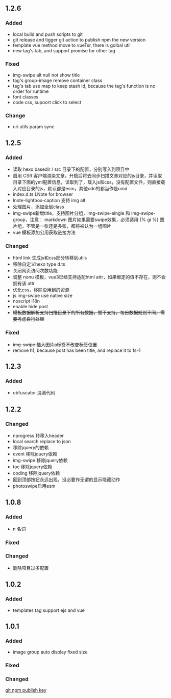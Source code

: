 ## 1.2.6

### Added

- local build and push scripts to git
- git release and tigger git action to publish npm the new version
- template vue method move to vueTsr, there is golbal util
- new tag's tab, and support promise for other tag

### Fixed

- img-swipe alt null not show title
- tag's group-image remove container class
- tag's tab use map to keep stash id, because the tag's function is no order for runtime
- font classes
- code css, supoort click to select

### Change

- uri utils param sync

## 1.2.5

### Added

- 读取 hexo basedir / src 目录下的配置，分别写入到项目中
- 启用 CSR 客户端渲染文章，开启后将去同步扫描文章对应的js目录，并读取目录下面的yml配置信息，读取到了，载入js和css，没有配置文件，则直接载入对应目录的js，默认都是esm，其他cdn的都当作是umd
- index.d.ts LNote for browser
- lnote-lightbox-caption 支持 img alt
- 处理图片，添加全局class
- img-swipe新增title，支持图片分组，img-swipe-single 和 img-swipe-group，注意： markdown 图片如果需要swipe效果，必须适用 {% gi %} 图片组，不管是一张还是多张，都将被认为一组图片
- vue 模板添加公用获取链接方法

### Changed

- html link 生成js和css部分转移到utils
- 移除自定义hexo type d.ts
- 关闭网页访问次数功能
- 调整 nonu 模板，vue3已经支持适配html attr，如果绑定的值不存在，则不会拥有该 attr
- 优化css，移除没用到的资源
- js img-swipe use native size
- noscript i18n
- enable hide post
- ~~模板数据解析支持扫描目录下的所有数据，暂不支持，每份数据规则不同，需要考虑自行处理~~

### Fixed

- ~~img-swipe 插入图片a标签不改变标签位置~~
- remove h1, because post has been title, and replace it to fs-1

## 1.2.3

### Added

- obfuscator 混淆代码

## 1.2.2

### Changed
- nprogress 转移入header
- local search replace to json
- 移除jquery的依赖
- event 移除jquery依赖
- img-swipe 移除jquery依赖
- toc 移除jquery依赖
- coding 移除jquery依赖
- 回到顶部按钮永远出现，没必要作无谓的显示隐藏动作
- photoswipe启用esm

## 1.0.8
### Added
- n 名词

### Fixed

### Changed
- 删除项目过多配置

## 1.0.2

### Added
- templates tag support ejs and vue

## 1.0.1

### Added
- image group auto display fixed size

### Fixed

### Changed


[git npm publish key](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)

